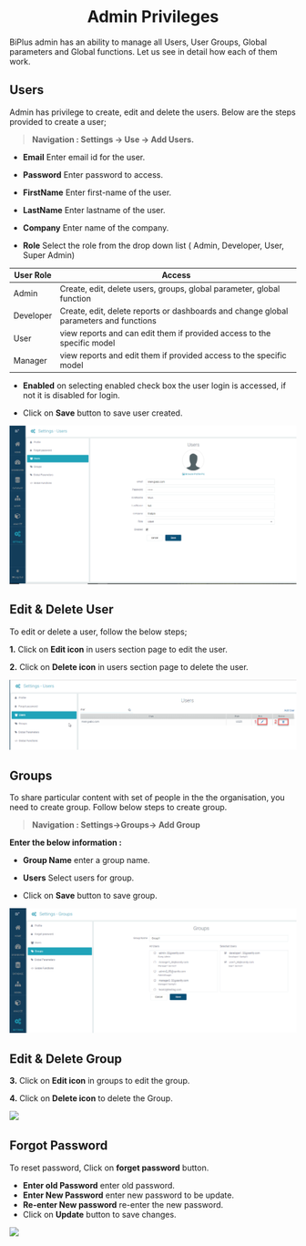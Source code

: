  <center><h1>Admin Privileges</h1></center>
 
BiPlus admin has an ability to manage all Users, User Groups, Global parameters and Global functions. Let us see in detail how each of them work.

## Users

 Admin has privilege to create, edit and delete the users. Below are the steps provided to create a user;
 
 > **Navigation : Settings → Use →  Add Users.**

- **Email** Enter email id for the user.

- **Password** Enter password to access.

- **FirstName** Enter first-name of the user.

- **LastName** Enter lastname of the user. 

- **Company** Enter name of the company.

- **Role** Select the role from the drop down list ( Admin, Developer, User, Super Admin)


| User Role |  Access|
|--|--|
| Admin | Create, edit, delete users, groups, global parameter, global function |
|Developer|Create, edit, delete reports or dashboards and change global parameters and functions|
|User|view reports and can edit them if provided access to the specific model|
|Manager|view reports and edit them if provided access to the specific model|

- **Enabled** on selecting enabled check box the user login is accessed, if not it is disabled for login.

- Click on **Save** button to save user created.

![enter image description here](https://raw.githubusercontent.com/sv18042016/fp1/34ae99ea80597fc08c96c787a88d8951979862b1/images/users.png)




## Edit & Delete User

To edit or delete a user, follow the below steps;

**1.** Click on **Edit icon** in users section page to edit the user.

**2.** Click on **Delete icon** in users section page to delete the user.

![enter image description here](https://raw.githubusercontent.com/sv18042016/fp1/fed976f79b3ba765a8bc3b9ca665de4de0fd2681/images/user_edit.png)

## Groups

To share particular content with set of people in the the organisation, you need to create group. Follow below steps to create group.

>**Navigation : Settings→Groups→ Add Group**

**Enter the below information :**

- **Group Name** enter a group name.

- **Users** Select  users for group.

- Click on **Save** button to save group.

![enter image description here](https://raw.githubusercontent.com/sv18042016/fp1/b6af863fbeb6584b8a139d0f303840ab6893da5e/images/groups.png)



## Edit & Delete Group


**3.**  Click on **Edit icon** in groups  to edit the group.

**4.**  Click on **Delete icon** to delete the Group.

![
](https://raw.githubusercontent.com/sv18042016/fp1/fd56add1685021d091d8ca9707727ef8f9658517/images/edit%20and%20delete.png)

## Forgot Password

To reset password, Click on **forget password** button.

- **Enter old Password** enter old password.
- **Enter New Password** enter new password to be update.
- **Re-enter New password** re-enter the new password.
- Click on **Update** button to save changes.

![
](https://raw.githubusercontent.com/sv18042016/fp1/f683be669b3d7c4820801c33ab6b96cf3aed5a7c/images/forgot_password.png)
<!--stackedit_data:
eyJoaXN0b3J5IjpbLTEzNDU3NTg0NzYsLTc4MTEwNDQ4LDI1MD
A5NzM0MiwtMTEzNjE4Nzk2MiwxOTE1MTg3OTEsLTE3ODMxNjM4
NiwtMTg4ODE2Mjc4NCwtNjMxOTc1NTM3LC0xOTg2MzMxMDY4LD
g2NzM1MDA0MCwxNjYyNzYwMzIwLC0xNzgwNzM4OTIyLDE3MDE3
MDQzODksMTY5ODU1MTI2Niw0NjU3NjY4MTYsLTk3NDY2MDE4N1
19
-->